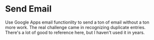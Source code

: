 # Send Email
Use Google Apps email functionlity to send a ton of email without a ton more work. The real challenge came in recognizing duplicate entries. There's a lot of good to reference here, but I haven't used it in years.